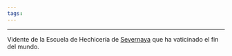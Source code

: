 ```yaml
---
tags:
---
```

___
Vidente de la Escuela de Hechicería de [Severnaya](../Lugares/Severnaya.md) que ha vaticinado el fin del mundo.
